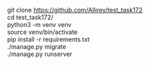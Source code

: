 git clone https://github.com/Allirey/test_task172 \
cd test_task172/ \
python3 -m venv venv \
source venv/bin/activate \
pip install -r requirements.txt \
./manage.py migrate \
./manage.py runserver